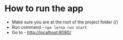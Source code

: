 # How to run the app

- Make sure you are at the root of the project folder (/)
- Run command - `npx lerna run start`
- Go to - [http://localhost:8080/](http://localhost:8080/)
